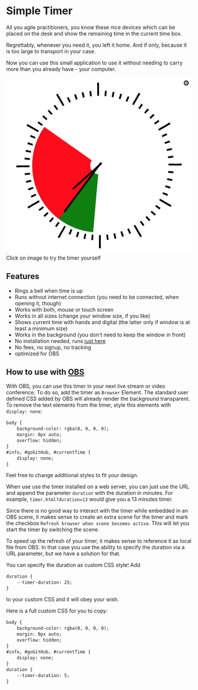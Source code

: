 # Simple Timer

All you agile practitioners, you know these nice devices which can be placed on the desk and show the remaining time in the current time box.

Regrettably, whenever you need it, you left it home. And if only, because it is too large to transport in your case.

Now you can use this small application to use it without needing to carry more than you already have - your computer.

[![Timer](timer.png)](https://jschirrmacher.github.io/timer/?value=1200)
Click on image to try the timer yourself

## Features

- Rings a bell when time is up
- Runs without internet connection (you need to be connected, when opening it, though)
- Works with both, mouse or touch screen
- Works in all sizes (change your window size, if you like)
- Shows current time with hands and digital (the latter only if window is at least a minimum size)
- Works in the background (you don't need to keep the window in front)
- No installation needed, runs [just here](https://jschirrmacher.github.io/timer)
- No fees, no signup, no tracking
- optimized for OBS

## How to use with [OBS](https://obsproject.com/)

With OBS, you can use this timer in your next live stream or video conference. To do so, add the timer as `Browser` Element.
The standard user defined CSS added by OBS will already render the background transparent.
To remove the text elements from the timer, style this elements with `display: none`:

```
body { 
    background-color: rgba(0, 0, 0, 0); 
    margin: 0px auto; 
    overflow: hidden; 
}
#info, #goGitHub, #currentTime {
    display: none;
}
```

Feel free to change additional styles to fit your design.

When use use the timer installed on a web server, you can just use the URL and append the parameter `duration` with the duration in minutes.
For example, `timer.html?duration=13` would give you a 13 minutes timer.

Since there is no good way to interact with the timer while embedded in an OBS scene, it makes sense to create an extra scene for the timer and mark the checkbox `Refresh browser when scene becomes active`.
This will let you start the timer by switching the scene.

To speed up the refresh of your timer, it makes sense to reference it as local file from OBS.
In that case you use the ability to specify the duration via a URL parameter, but we have a solution for that.

You can specify the duration as custom CSS style!
Add 

```
duration {
    --timer-duration: 25;
}
```
to your custom CSS and it will obey your wish.

Here is a full custom CSS for you to copy:

```
body { 
    background-color: rgba(0, 0, 0, 0); 
    margin: 0px auto; 
    overflow: hidden; 
}
#info, #goGitHub, #currentTime {
    display: none;
}
duration {
    --timer-duration: 5;
}
```
